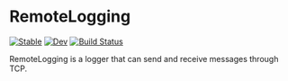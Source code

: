 # RemoteLogging

[![Stable](https://img.shields.io/badge/docs-stable-blue.svg)](https://docs.rhahi.space/RemoteLogging.jl/stable/)
[![Dev](https://img.shields.io/badge/docs-dev-blue.svg)](https://docs.rhahi.space/RemoteLogging.jl/dev/)
[![Build Status](https://github.com/RhahiSpace/RemoteLogging.jl/actions/workflows/CI.yml/badge.svg?branch=main)](https://github.com/RhahiSpace/RemoteLogging.jl/actions/workflows/CI.yml?query=branch%3Amain)

RemoteLogging is a logger that can send and receive messages through TCP.
